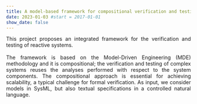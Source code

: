 ```yaml
---
title: A model-based framework for compositional verification and testing of reactive systems | Current Project
date: 2023-01-03 #start = 2017-01-01
show_date: false
---
```


<div align="justify">This project proposes an integrated framework for the verification and testing of reactive systems.</div>

<!--more-->

<br>

<div align="justify">The framework is based on the Model-Driven Engineering (MDE) methodology and it is compositional; the verification and testing of complex systems reuses the analyses performed with respect to the system components. The compositional approach is essential for achieving scalability, a typical challenge for formal verification. As input, we consider models in SysML, but also textual specifications in a controlled natural language.</div>
